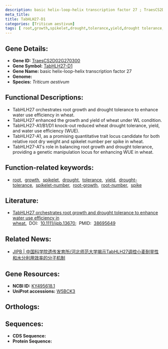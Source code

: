 ```yaml
---
description: basic helix-loop-helix transcription factor 27 ; TraesCS2D02G270300 ; Triticum aestivum
meta_title:
title: TabHLH27-D1
categories: [Triticum aestivum]
tags: [ root,growth,spikelet,drought,tolerance,yield,drought tolerance,spikelet number,root growth,root number,spike ]
---
```


## Gene Details:
- **Gene ID:** [TraesCS2D02G270300]()
- **Gene Symbol:** <u>TabHLH27-D1</u>
- **Gene Name:** basic helix-loop-helix transcription factor 27
- **Genome:** 
- **Species:** *Triticum aestivum*

## Functional Descriptions:
   - TabHLH27 orchestrates root growth and drought tolerance to enhance water use efficiency in wheat.
   - TabHLH27 enhanced the growth and yield of wheat under WL condition.
   - TabHLH27-A1/B1/D1 knock-out reduced wheat drought tolerance, yield, and water use efficiency (WUE). 
   - TabHLH27-A1, as a promising quantitative trait locus candidate for both relative root dry weight and spikelet number per spike in wheat.
   - TabHLH27-A1's role in balancing root growth and drought tolerance, providing a genetic manipulation locus for enhancing WUE in wheat.

## Function-related keywords:
   - [root](/tags/root/),&nbsp;&nbsp;[growth](/tags/growth/),&nbsp;&nbsp;[spikelet](/tags/spikelet/),&nbsp;&nbsp;[drought](/tags/drought/),&nbsp;&nbsp;[tolerance](/tags/tolerance/),&nbsp;&nbsp;[yield](/tags/yield/),&nbsp;&nbsp;[drought-tolerance](/tags/drought-tolerance/),&nbsp;&nbsp;[spikelet-number](/tags/spikelet-number/),&nbsp;&nbsp;[root-growth](/tags/root-growth/),&nbsp;&nbsp;[root-number](/tags/root-number/),&nbsp;&nbsp;[spike](/tags/spike/)

## Literature:
   - [TabHLH27 orchestrates root growth and drought tolerance to enhance water use efficiency in wheat.](https://www.doi.org/10.1111/jipb.13670)&nbsp;&nbsp;DOI:&nbsp;&nbsp;[10.1111/jipb.13670](https://www.doi.org/10.1111/jipb.13670);&nbsp;&nbsp;PMID:&nbsp;&nbsp;[38695649](https://pubmed.ncbi.nlm.nih.gov/38695649/)

## Related News:
   - [JIPB | 中国科学院遗传发育所/河北师范大学揭示TabHLH27调控小麦耐旱性和水分利用效率的分子机制](https://mp.weixin.qq.com/s?__biz=Mzg3MDEwNDEyMg==&mid=2247567370&idx=5&sn=76e6fcd61ab3d7482fde4ccdbbd388b6&chksm=cfbac9ca049c6ea6f2777e6c5b1a89e826547e9ef4156d20201326c32f0f8e52fbe9558c29fc&scene=27#wechat_redirect)

## Gene Resources:
- **NCBI ID:**  [KY495618.1](https://www.ncbi.nlm.nih.gov/search/all/?term=KY495618.1)
- **UniProt accessions:**  [W5BCK3](https://www.uniprot.org/uniprotkb/W5BCK3/entry)

## Orthologs:

## Sequences:
- **CDS Sequence:**
- **Protein Sequence:**
